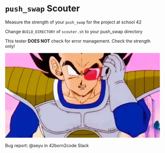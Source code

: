 # `push_swap` Scouter

Measure the strength of your `push_swap` for the project at school 42

Change `BUILD_DIRECTORY` of `scouter.sh` to your push_swap directory

This tester **DOES NOT** check for error management. Check the strength only!

![scouter](https://github.com/SeheonYu/push_swap_scouter/blob/main/dragon-ball-scouter.jpeg?raw=true)

Bug report: @seyu in 42born2code Slack
